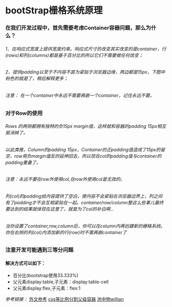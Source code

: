 # bootStrap栅格系统原理
### 在我们开发过程中，首先需要考虑Container容器问题，那么为什么？ 
###### 1、在响应式宽度上提供宽度约束。响应式尺寸的改变其实改变的是container，行(rows)和列(columns)都是基于百分比的所以它们不需要做任何改变；
###### 2、提供padding以至于不内容不直为紧贴于浏览器边缘，两边都是15px，下图中粉色的就是了，稍后解释更多；
###### *注意：* 在一个container中永远不需要再嵌一个container，记住永远不要。
### 对于Row的使用
###### Rows 的两侧都拥有独特的负15px margin值，这样就和容器的padding 15px相互抵消掉了。
###### 以此类推，Column的padding 15px，Container的正padding值造成了15px的留空，row用负margin值反的延伸回去，所以现在col的padding值与container的padding重叠了。
###### 注意：永远不要在row外使用col,在row外使用col是无效的。
###### 列(col)的padding给内容提供了空白，使内容不会紧贴在浏览器边界上，列之间有了padding才不会互相紧贴在一起。container/row/column整这么些事儿最终要达到的结果就体现在这里了，就是为了col的补白啊...
###### 当你设置了container,row,column后，你可以在column内再创建新的栅格系统。你在右侧的列(col)内添加新的行(row)时不需再嵌container了
### 注意开发可能遇到三等分问题
#### 解决方式可以如下：
* 百分比(bootstrap使用33.333%)
* 父元素display:table,子元素：display:table-cell
* 父元素display:flex,子元素：flex:1

*参考链接：*
[外文参考](http://www.helloerik.com/the-subtle-magic-behind-why-the-bootstrap-3-grid-works)
[css等比例分割父级容器](http://blog.csdn.net/xiaobing_hope/article/details/51285695)
[池中物willian](http://www.cnblogs.com/willian/p/3558180.html?utm_source=tuicool&utm_medium=referral)
